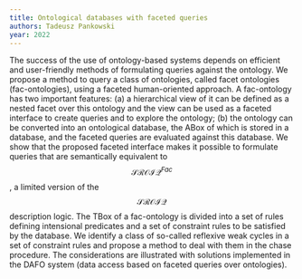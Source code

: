 ```yaml
---
title: Ontological databases with faceted queries
authors: Tadeusz Pankowski
year: 2022
---
```

The success of the use of ontology-based systems depends on efficient and user-friendly methods of formulating queries against the ontology. We propose a method to query a class of ontologies, called facet ontologies (fac-ontologies), using a faceted human-oriented approach. A fac-ontology has two important features: (a) a hierarchical view of it can be defined as a nested facet over this ontology and the view can be used as a faceted interface to create queries and to explore the ontology; (b) the ontology can be converted into an ontological database, the ABox of which is stored in a database, and the faceted queries are evaluated against this database. We show that the proposed faceted interface makes it possible to formulate queries that are semantically equivalent to $${\mathcal {SROIQ}}^{Fac}$$, a limited version of the $${\mathcal {SROIQ}}$$description logic. The TBox of a fac-ontology is divided into a set of rules defining intensional predicates and a set of constraint rules to be satisfied by the database. We identify a class of so-called reflexive weak cycles in a set of constraint rules and propose a method to deal with them in the chase procedure. The considerations are illustrated with solutions implemented in the DAFO system (data access based on faceted queries over ontologies).
